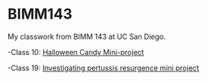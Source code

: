 # BIMM143

My classwork from BIMM 143 at UC San Diego.

-Class 10: [Halloween Candy Mini-project](https://github.com/kmrojas11/bimm143_github/blob/main/Halloween%20Candy%20Mini-Project/Halloween%20Mini-Project/Halloween%20Mini-Project.qmd)

-Class 19: [Investigating pertussis resurgence mini project](https://github.com/kmrojas11/bimm143_github/blob/main/class19/class19.qmd) 
